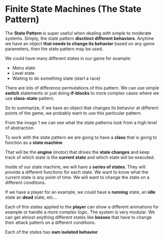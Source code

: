 # Finite State Machines (The State Pattern)

The **State Pattern** is super useful when dealing with simple to moderate systems.
Simply, the state pattern **disctinct different behaviors**.
Anytime we have an object **that needs to change its behavior** based on any game parameters, then the state pattern may be used.

We could have many different states in our game for example:

- Menu state
- Level state
- Waiting to do something state (start a race)

There are lots of difference permutations of this pattern. We can use simple **switch** statements or just doing **if-blocks** to more complex cases where we use 
**class-state** pattern.

So to summarize, if we have an object that changes its behavior at different points of the game, we probably want to use this particular pattern.

From the image 1 we can see what the state patterns look from a high level of abstraction.

To work with the state pattern we are going to have a **class** that is going to function as a **state machine**

That will be the **engine** (motor) that drives the **state changes** and keep track of which state is the **current state** and which state will be executed.

Inside of our state machine, we will have a **series of states**. They will provide a different functions for each state.
We want to know what the current state is any point of time. We will want to change the state on a different conditions.

If we have a player for an example, we could have a **running** state, an **idle** state an **dead** state, etc...

Each of this states applied to the **player** can show a different animations for example or handle a more complex logic. The system is very modular. We can get almost anything different states like **bosses** that have to change their attack pattern on a different conditions.

Each of the states has **own isolated behavior**.